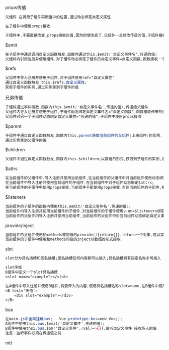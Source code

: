 props传值

```css
父组件	在调用子组件实例当中的位置,通过动态绑定自定义属性

在子组件中使用props接收

子组件中,不要直接改变,props接收的值,因为即使改变了,父组件一旦修改传递的值,子组件接收的值也会重新改变
```

$emit

```css
在子组件中通过调用自定义函数触发,函数内通过this.$emit('自定义事件名',传递的值)
父组件内引用注册并使用组件,对子组件动态绑定子组件的自定义事件=自定义函数,函数接收一个参数,参数就是传递的值
```

$refs

```css
父组件中导入注册并使用子组件,对子组件使用ref="自定义属性"
通过自定义函数触发,this.$refs.自定义属性;
获取子组件的实例,通过实例拿到子组件的值
```

兄弟传值

```css
子组件通过事件函数,函数内this.$emit('自定义事件名',传递的值),传递给父组件
父组件内导入注册并使用子组件,子组件动态绑定自定义事件名="自定义函数",函数接收传来的值,转存到父组件
父组件对另一个子组件动态绑定自定义属性="传递的值",子组件中使用props接收
```

$parent

```css
子组件中通过自定义函数触发,函数内this.parent获取当前组件的父组件(上级组件)的实例,
通过实例拿到父组件的值
```

$children

```css
父组件中通过自定义函数触发,函数内this.$children;以数组的形式,获取到子组件的实例,通过实例拿到子组件的值
```

$attrs

```css
在当前组件的父组件中,导入注册并使用当前组件,在当前组件的父组件中对当前组件使用动态绑定自定义属性进行传递;
在当前组件中导入注册并使用当前组件的子组件,在当前组件中对子组件动态绑定$attrs;
在当前组件的子组件中使用props接收,当前组件不能使用props接收,否则当前组件的子组件,接收不到当前组件接收过的值
```

$listeners

```css
当前组件的子组件的函数内使用this.$emit('自定义事件名',传递的值);
当前组件内导入注册并使用当前组件的子组件,对当前组件的子组件使用v-on=$listeners绑定监听事件;
当前组件的父组件内导入注册并使用当前组件,当前组件的父组件中对当前组件动态绑定自定义事件="自定义函数",自定义函数接收一个参数,参数就是传入的值
```

provide/inject

```css
当前组件的父组件使用和methods等同级的provide(){return{}},return一个对象,可以实现响应式数据;
当前组件的子组件中使用和methods同级的inject以数组的形式接收
```

slot

```css
slot分为具名插槽和匿名插槽;匿名插槽任何内容都可以插入;具名插槽拥有指定名称才可插入

slot传值
B组件中定义一个slot具名插槽
<slot name="example"></slot>

在A组件中导入注册并使用B组件,将要传入的内容,使用具名插槽名称slot=name,在B组件中使用props接收
<B text='传值'>
	<div slot="example"></div>
</B>
```

bus

```css
在main.js中全局挂载bus;	Vue.prototype.bus=new Vue();
A组件中使用this.bus.$emit('自定义事件',传递的值);
B组件中使用thsi.bus.$on('自定义事件',(val)=>{}),监听自定义事件,接收传入的值
注意：监听事件必须在传递值之前
```

mtt

```css

```

